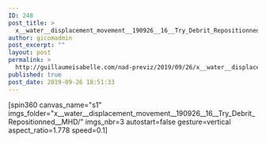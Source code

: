 ```yaml
---
ID: 248
post_title: >
  x__water__displacement_movement__190926__16__Try_Debrit_Repositionned.project
author: gicomadmin
post_excerpt: ""
layout: post
permalink: >
  http://guillaumeisabelle.com/nad-previz/2019/09/26/x__water__displacement_movement__190926__16__try_debrit_repositionned-project/
published: true
post_date: 2019-09-26 18:51:33
---
```

<!-- wp:block-lab/stc-vision-block {"vision":"Composition I love that could be used as proof of concept for photogrammetry for visualizing","mmotacceptable":true,"mmottrend":"Getting better","mmotanalyze":"Great photo resolution gives great object for creatingnNo editing of the model","mmotplan":"Repeat and observe and document even more\nShooting in 10 min is ok.nA bit more angle on top and side might have been good","mmotfeedback":"add to schedule"} /-->

<!-- wp:paragraph -->

[spin360 canvas_name="s1" imgs_folder="x\_\_water\_\_displacement_movement\_\_190926\_\_16\_\_Try_Debrit_Repositionned\_\_MHD/" imgs_nbr=3 autostart=false gesture=vertical aspect_ratio=1.778 speed=0.1]

<!-- /wp:paragraph -->



<!-- wp:image {"id":249} --><figure class="wp-block-image"> 

<img src="http://guillaumeisabelle.com/nad-previz/wp-content/uploads/sites/19/2019/09/image-41.png" alt="" class="wp-image-249" /></figure> 

<!-- /wp:image -->





<!-- wp:image {"id":250} --><figure class="wp-block-image"> 

<img src="http://guillaumeisabelle.com/nad-previz/wp-content/uploads/sites/19/2019/09/image-42.png" alt="" class="wp-image-250" /></figure> 

<!-- /wp:image -->





<!-- wp:image {"id":251} --><figure class="wp-block-image"> 

<img src="http://guillaumeisabelle.com/nad-previz/wp-content/uploads/sites/19/2019/09/image-43.png" alt="" class="wp-image-251" /></figure> 

<!-- /wp:image -->



<!-- wp:block-lab/stc-vision-block {"vision":"-@STCGoal Quick experimentation to photogrammetrize a place that has great resolution point and put that model in the concept art.  The whole desired pipeline timeframe is less than 60 min."} /-->